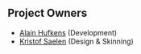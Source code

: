 ## Project Owners ##

  * [Alain Hufkens](http://hufkens.net) (Development)
  * [Kristof Saelen](http://kristofsaelen.com) (Design & Skinning)